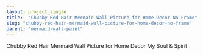 ```yaml
---
layout: project_single
title:  "Chubby Red Hair Mermaid Wall Picture for Home Decor No Frame"
slug: "chubby-red-hair-mermaid-wall-picture-for-home-decor-no-frame"
parent: "mermaid-wall-paint"
---
```

Chubby Red Hair Mermaid Wall Picture for Home Decor My Soul & Spirit